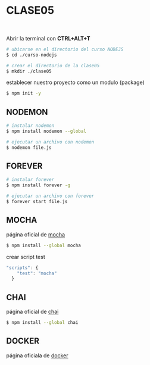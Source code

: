 # CLASE05
<br>

Abrir la terminal con <strong>CTRL+ALT+T</strong>

```sh
# ubicarse en el directorio del curso NODEJS
$ cd ./curso-nodejs

# crear el directorio de la clase05
$ mkdir ./clase05
```

establecer nuestro proyecto como un modulo (package)
```sh
$ npm init -y
```

## NODEMON

```sh
# instalar nodemon
$ npm install nodemon --global

# ejecutar un archivo con nodemon
$ nodemon file.js
```

## FOREVER

```sh
# instalar forever
$ npm install forever -g

# ejecutar un archivo con forever
$ forever start file.js
```

## MOCHA
página oficial de [mocha](https://mochajs.org)

```sh
$ npm install --global mocha
```
crear script test
```js
"scripts": {
    "test": "mocha"
  }
```


## CHAI

página oficial de [chai](www.chaijs.com)
```sh
$ npm install --global chai
```

## DOCKER

página oficiala de [docker](https://www.docker.com)